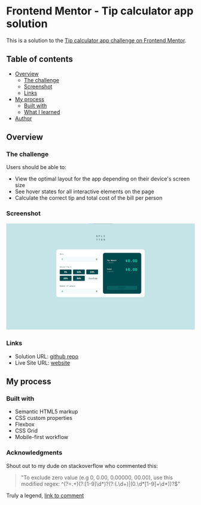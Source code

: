 # Frontend Mentor - Tip calculator app solution

This is a solution to the [Tip calculator app challenge on Frontend Mentor](https://www.frontendmentor.io/challenges/tip-calculator-app-ugJNGbJUX).

## Table of contents

- [Overview](#overview)
  - [The challenge](#the-challenge)
  - [Screenshot](#screenshot)
  - [Links](#links)
- [My process](#my-process)
  - [Built with](#built-with)
  - [What I learned](#what-i-learned)
- [Author](#author)

## Overview

### The challenge

Users should be able to:

- View the optimal layout for the app depending on their device's screen size
- See hover states for all interactive elements on the page
- Calculate the correct tip and total cost of the bill per person

### Screenshot

![](images/screenshot.png)


### Links

- Solution URL: [github repo](https://github.com/qirele/frontend-challenges/tree/master/tip-calculator)
- Live Site URL: [website](https://qirele.github.io/frontend-challenges/tip-calculator/)

## My process



### Built with

- Semantic HTML5 markup
- CSS custom properties
- Flexbox
- CSS Grid
- Mobile-first workflow


### Acknowledgments

Shout out to my dude on stackoverflow who commented this:

> "To exclude zero value (e.g 0, 0.00, 0.00000, 00.00), use this modified regex: ^(?=.+)(?:[1-9]\d*)?(?:(\.\d+)|(0\.\d*[1-9]+\d*))?$"

Truly a legend, 
[link to comment](https://stackoverflow.com/questions/6029674/regex-for-positive-float-numbers#comment122354192_6029817)
